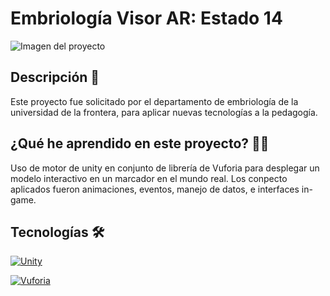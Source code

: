 # Embriología Visor AR: Estado 14
![Imagen del proyecto]()

## Descripción 📑

Este proyecto fue solicitado por el departamento de embriología de la universidad de la frontera, para aplicar nuevas tecnologías a la pedagogía.

## ¿Qué  he aprendido en este proyecto? 🙇🏻

Uso de motor de unity en conjunto de librería de Vuforia para desplegar un modelo interactivo en un marcador en el mundo real.
Los conpecto aplicados fueron animaciones, eventos, manejo de datos, e interfaces in-game.

## Tecnologías 🛠

[![Unity](<img src="./readme/Unity.png" alt="drawing" width="200"/>)](https://docs.unity.com/)

[![Vuforia](<img src="./readme/Vuforia.png" alt="drawing" width="200"/>)](https://docs.unity3d.com/es/2018.4/Manual/vuforia-sdk-overview.html)